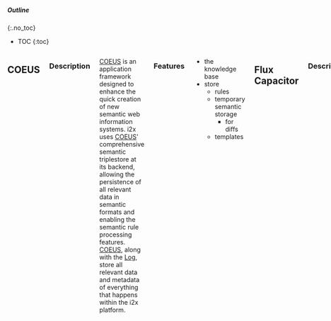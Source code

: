<aside class="large-3 columns" markdown="1">

##### Outline
{:.no_toc}

* TOC
{:toc}

</aside>

 <div class="large-9 columns" role="content"  markdown="1">

## COEUS

### Description

[COEUS][coeus] is an application framework designed to enhance the quick creation of new semantic web information systems. i2x uses [COEUS][coeus]' comprehensive semantic triplestore at its backend, allowing the persistence of all relevant data in semantic formats and enabling the semantic rule processing features. [COEUS][coeus], along with the [Log](#log), store all relevant data and metadata of everything that happens within the i2x platform.

### Features

- the knowledge base
- store
	- rules
	- temporary semantic storage
		- for diffs
	- templates

## Flux Capacitor

### Description

The **Flux Capacitor** is the main application controller, registering and proxying everything that happens within the **i2x** platform. With all components deployed independently, the **Flux Capacitor** acts as a glue, to keep all pieces together, and as a flow manager, ensuring that everything operation is performed smoothly, from event detection to the final delivery.

### Features

- controls everything
- open door for receiving data for delivery
	- can receive from web hooks
	- can receive from event detector

## Log

### Description

The **Log** stores summary information for all actions and flows occurring within the i2x platform. Each log entry contains the minimal set of information required to reenact specific transactions or errors. This includes timestamps, origin/destination and the messages sent.

### Features

- logs everything
	- Sentry?

## Postman

### Description

The **Postman**, as implied by its naming, performs the final delivery of each action. That is, it handles the final step of the [actions][]: gets the [action fields][] and applies them to the [delivery template][] for execution. The **Postman** exposes a RESThook interface that can be directly POSTed with data for processing (as long as the POST `payload` matches the selected action `key`.

### Features

- processes delivery actions
	- sends transformed data to destination
- template-based
	- SQL query
	- XML file
	- REST call
	- system call
	- mail call
	- ...

## Ruler

### Description

**Ruler** is a semantic rule processing engine. This tool allows the definition of multiple processing rules, which can be applied to Events metadata. Configured rules can be of two types: _1)_ pre conditions and _2)_ post conditions. Preconditions are applied to Events metatadata before delivery, these include asserts or data transformations. Post conditions are applied to event metadata after delivery, these can be other actions or further logging operations. 
Rule processing uses a semantic engine, where new results can be inferred from existing data. Inference can from simple sums to complex axiom processing.

### Features 

- rules are semantic based
- samples
	- regular expression matching
	- pre conditions asserts
	- post conditions asserts
		- forward chaining
	- infer on semantic context
		- p1 > p2
		- p1 + p2 > 10
		- reasoning and inference
- reads rules from COEUS

## STD: Spot The Differences

### Description

**Spot the Differences** monitors specified resources looking for changes in the output content. **STD**'s algorithm identifies what has changed since the last visit to a data source (using hashes and id matching). When content changes are detected, the **STD** triggers a new event. **Events** will then be processed through configured **i2x** integration ruless. In the system, detected events are sent for processing to the Flux Capacitor.

### Features

- change detection engine
- connects to external resources (according to preconfigured settings), and detects what has changed since the last successful integration

</div>


[LinkedData]:	http://linkeddata.org 				"LinkedData"
[coeus]:		http://bioinformatics.ua.pt/coeus/	"COEUS: Semantic Web Application Framework"
